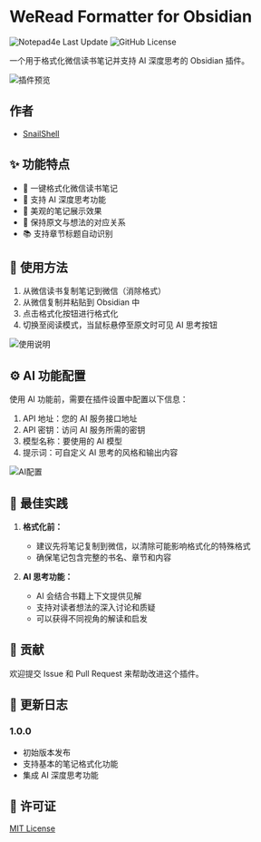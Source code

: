 # WeRead Formatter for Obsidian

![Notepad4e Last Update](https://img.shields.io/eclipse-marketplace/last-update/notepad4e)
![GitHub License](https://img.shields.io/github/license/SheldonLiu0412/weread-formatter)

一个用于格式化微信读书笔记并支持 AI 深度思考的 Obsidian 插件。

![插件预览](https://imagehosting-1325812115.cos.ap-shanghai.myqcloud.com/weread1.jpg)

## 作者

- [SnailShell](https://snailsshell.com)

## ✨ 功能特点

- 📝 一键格式化微信读书笔记
- 🤖 支持 AI 深度思考功能
- 🎨 美观的笔记展示效果
- 🔄 保持原文与想法的对应关系
- 📚 支持章节标题自动识别

## 🚀 使用方法

1. 从微信读书复制笔记到微信（消除格式）
2. 从微信复制并粘贴到 Obsidian 中
3. 点击格式化按钮进行格式化
4. 切换至阅读模式，当鼠标悬停至原文时可见 AI 思考按钮

![使用说明](https://imagehosting-1325812115.cos.ap-shanghai.myqcloud.com/weread3.jpg)

## ⚙️ AI 功能配置

使用 AI 功能前，需要在插件设置中配置以下信息：

1. API 地址：您的 AI 服务接口地址
2. API 密钥：访问 AI 服务所需的密钥
3. 模型名称：要使用的 AI 模型
4. 提示词：可自定义 AI 思考的风格和输出内容

![AI配置](https://imagehosting-1325812115.cos.ap-shanghai.myqcloud.com/weread2.jpg)

## 🎯 最佳实践

1. **格式化前：**
   - 建议先将笔记复制到微信，以清除可能影响格式化的特殊格式
   - 确保笔记包含完整的书名、章节和内容

2. **AI 思考功能：**
   - AI 会结合书籍上下文提供见解
   - 支持对读者想法的深入讨论和质疑
   - 可以获得不同视角的解读和启发

## 🤝 贡献

欢迎提交 Issue 和 Pull Request 来帮助改进这个插件。

## 📝 更新日志

### 1.0.0
- 初始版本发布
- 支持基本的笔记格式化功能
- 集成 AI 深度思考功能

## 📄 许可证

[MIT License](LICENSE)
